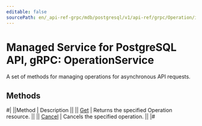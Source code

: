 ```yaml
---
editable: false
sourcePath: en/_api-ref-grpc/mdb/postgresql/v1/api-ref/grpc/Operation/index.md
---
```


# Managed Service for PostgreSQL API, gRPC: OperationService

A set of methods for managing operations for asynchronous API requests.

## Methods

#|
||Method | Description ||
|| [Get](get.md) | Returns the specified Operation resource. ||
|| [Cancel](cancel.md) | Cancels the specified operation. ||
|#